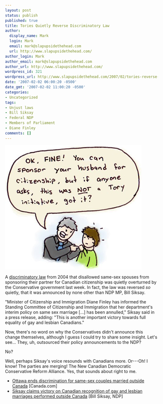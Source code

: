 ```yaml
---
layout: post
status: publish
published: true
title: Tories Quietly Reverse Discriminatory Law
author:
  display_name: Mark
  login: Mark
  email: mark@slapupsidethehead.com
  url: http://www.slapupsidethehead.com/
author_login: Mark
author_email: mark@slapupsidethehead.com
author_url: http://www.slapupsidethehead.com/
wordpress_id: 321
wordpress_url: http://www.slapupsidethehead.com/2007/02/tories-reverse-law/
date: '2007-02-02 06:00:20 -0500'
date_gmt: '2007-02-02 11:00:20 -0500'
categories:
- Uncategorized
tags:
- Unjust laws
- Bill Siksay
- Federal NDP
- Members of Parliament
- Diane Finley
comments: []
---
```

![Tory initiative](/wp-content/media/2007/02/tory-initiative.jpg)

A [discriminatory law](http://www.slapupsidethehead.com/2006/12/canada-ignores-unions/) from 2004 that disallowed same-sex spouses from sponsoring their partner for Canadian citizenship was quietly overturned by the Conservative government last week. In fact, the law was reversed _so_ quietly, that it was announced by none other than NDP MP, Bill Siksay.

"Minister of Citizenship and Immigration Diane Finley has informed the Standing Committee of Citizenship and Immigration that her department's interim policy on same sex marriage [...] has been annulled," Siksay said in a press release, adding: "This is another important victory towards full equality of gay and lesbian Canadians."

Now, there's no word on why the Conservatives didn't announce this change themselves, although I guess I could try to share some insight. Let's see... They, uh, outsourced their policy announcements to the NDP?

No?

Well, perhaps Siksay's voice resounds with Canadians more. Or---Oh! I know! The parties are merging! The New Canadian Democratic Conservative Reform Alliance. Yes, that sounds about right to me.

- [Ottawa ends discrimination for same-sex couples married outside Canada](http://www.canada.com/topics/news/national/story.html?id=b647b9da-a58d-4d56-bdd1-368ed2e8aace&k=84098) [Canada.com]
- [Siksay claims victory on Canadian recognition of gay and lesbian marriages performed outside Canada](http://action.web.ca/home/billsiksay/en_alerts.shtml?x=95709) [Bill Siksay, NDP]
